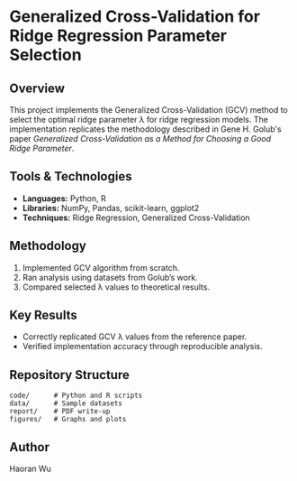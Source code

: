 # Generalized Cross-Validation for Ridge Regression Parameter Selection

## Overview
This project implements the Generalized Cross-Validation (GCV) method to select the optimal ridge parameter λ for ridge regression models. The implementation replicates the methodology described in Gene H. Golub's paper *Generalized Cross-Validation as a Method for Choosing a Good Ridge Parameter*.

## Tools & Technologies
- **Languages:** Python, R
- **Libraries:** NumPy, Pandas, scikit-learn, ggplot2
- **Techniques:** Ridge Regression, Generalized Cross-Validation

## Methodology
1. Implemented GCV algorithm from scratch.
2. Ran analysis using datasets from Golub’s work.
3. Compared selected λ values to theoretical results.

## Key Results
- Correctly replicated GCV λ values from the reference paper.
- Verified implementation accuracy through reproducible analysis.

## Repository Structure
```
code/      # Python and R scripts
data/      # Sample datasets
report/    # PDF write-up
figures/   # Graphs and plots
```

## Author
Haoran Wu
